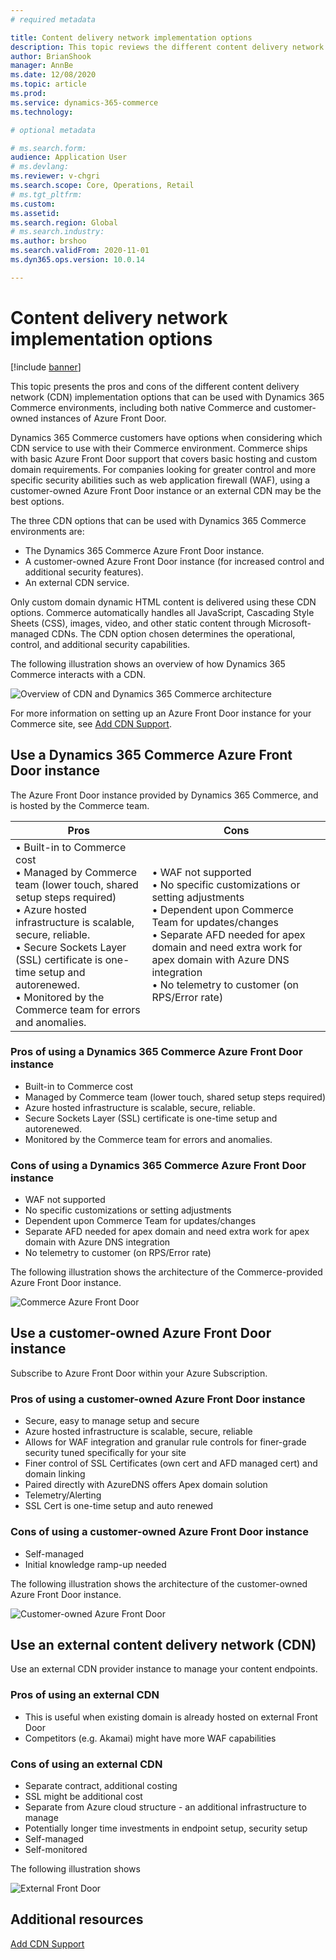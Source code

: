 ```yaml
---
# required metadata

title: Content delivery network implementation options
description: This topic reviews the different content delivery network (CDN) implementations options that can be used with Dynamics 365 Commerce.
author: BrianShook
manager: AnnBe
ms.date: 12/08/2020
ms.topic: article
ms.prod: 
ms.service: dynamics-365-commerce
ms.technology: 

# optional metadata

# ms.search.form: 
audience: Application User
# ms.devlang: 
ms.reviewer: v-chgri
ms.search.scope: Core, Operations, Retail
# ms.tgt_pltfrm: 
ms.custom: 
ms.assetid:
ms.search.region: Global
# ms.search.industry:
ms.author: brshoo
ms.search.validFrom: 2020-11-01
ms.dyn365.ops.version: 10.0.14

---
```


# Content delivery network implementation options

[!include [banner](includes/banner.md)]

This topic presents the pros and cons of the different content delivery network (CDN) implementation options that can be used with Dynamics 365 Commerce environments, including both native Commerce and customer-owned instances of Azure Front Door.

Dynamics 365 Commerce customers have options when considering which CDN service to use with their Commerce environment. Commerce ships with basic Azure Front Door support that covers basic hosting and custom domain requirements. For companies looking for greater control and more specific security abilities such as web application firewall (WAF), using a customer-owned Azure Front Door instance or an external CDN may be the best options. 

The three CDN options that can be used with Dynamics 365 Commerce environments are:

- The Dynamics 365 Commerce Azure Front Door instance.
- A customer-owned Azure Front Door instance (for increased control and additional security features).
- An external CDN service.

Only custom domain dynamic HTML content is delivered using these CDN options. Commerce automatically handles all JavaScript, Cascading Style Sheets (CSS), images, video, and other static content through Microsoft-managed CDNs. The CDN option chosen determines the operational, control, and additional security capabilities.

The following illustration shows an overview of how Dynamics 365 Commerce interacts with a CDN. 

![Overview of CDN and Dynamics 365 Commerce architecture](media/Commerce_CDN-Options_Overview.png)

For more information on setting up an Azure Front Door instance for your Commerce site, see [Add CDN Support](add-cdn-support.md).

## Use a Dynamics 365 Commerce Azure Front Door instance

The Azure Front Door instance provided by Dynamics 365 Commerce, and is hosted by the Commerce team.


| Pros | Cons |
| ---- | ---- |
| &#8226; Built-in to Commerce cost<br>&#8226; Managed by Commerce team (lower touch, shared setup steps required)<br>&#8226; Azure hosted infrastructure is scalable, secure, reliable.<br>&#8226; Secure Sockets Layer (SSL) certificate is one-time setup and autorenewed.<br>&#8226; Monitored by the Commerce team for errors and anomalies. | &#8226; WAF not supported<br>&#8226; No specific customizations or setting adjustments<br>&#8226; Dependent upon Commerce Team for updates/changes<br>&#8226; Separate AFD needed for apex domain and need extra work for apex domain with Azure DNS integration<br>&#8226; No telemetry to customer (on RPS/Error rate) |


### Pros of using a Dynamics 365 Commerce Azure Front Door instance

- Built-in to Commerce cost
- Managed by Commerce team (lower touch, shared setup steps required)
- Azure hosted infrastructure is scalable, secure, reliable.
- Secure Sockets Layer (SSL) certificate is one-time setup and autorenewed.
- Monitored by the Commerce team for errors and anomalies.

### Cons of using a Dynamics 365 Commerce Azure Front Door instance

- WAF not supported
- No specific customizations or setting adjustments
- Dependent upon Commerce Team for updates/changes
- Separate AFD needed for apex domain and need extra work for apex domain with Azure DNS integration
- No telemetry to customer (on RPS/Error rate)

<!--
<table>
 <tbody>
   <tr>
     <th>Description</th>
     <th>Pros</th>
     <th>Cons</th>
   </tr>
   <tr>
      <td>The Dynamics 365 Commerce provided Frontdoor. This is Azure Front Door hosted by Commerce Team.</td>
      <td>
       <ul>
        <li>Built-in to Commerce Cost</li>
        <li>Managed by Commerce Team (lower touch, shared setup steps required)</li>
        <li>Azure hosted infrastructure is scalable, secure, reliable</li>
        <li>SSL Cert is one-time setup and auto-renewed</li>
        <li>Monitored by Commerce Team for errors and anomalies</li>
       </ul>
      </td>
      <td>
        <ul>
         <li>WAF not supported</li>
         <li>No specific customizations or setting adjustments</li>
         <li>Dependent upon Commerce Team for updates/changes</li>
         <li>Separate AFD needed for apex domain and need extra work for apex domain with Azure DNS integration</li>
        <li>No telemetry to customer (on RPS/Error rate)</li>
       </ul>
     </td>
   </tr>
 </tbody>
</table>
-->
The following illustration shows the architecture of the Commerce-provided Azure Front Door instance.

![Commerce Azure Front Door](media/Commerce_CDN-Option_CommerceFrontDoor.png) 

## Use a customer-owned Azure Front Door instance

Subscribe to Azure Front Door within your Azure Subscription.

### Pros of using a customer-owned Azure Front Door instance

- Secure, easy to manage setup and secure
- Azure hosted infrastructure is scalable, secure, reliable
- Allows for WAF integration and granular rule controls for finer-grade security tuned specifically for your site
- Finer control of SSL Certificates (own cert and AFD managed cert) and domain linking
- Paired directly with AzureDNS offers Apex domain solution
- Telemetry/Alerting
- SSL Cert is one-time setup and auto renewed

### Cons of using a customer-owned Azure Front Door instance

- Self-managed
- Initial knowledge ramp-up needed

<!--
<table>
<tbody>
<tr>
<th>Description</th>
<th>Pros</th>
<th>Cons</th>
</tr>
<tr>
<td>Subscribe to Azure Front Door within your Azure Subscription.</td>
<td>
<ul>
<li>Secure, easy to manage setup and secure</li>
<li>Azure hosted infrastructure is scalable, secure, reliable</li>
<li>Allows for WAF integration and granular rule controls for finer-grade security tuned specifically for your site</li>
<li>Finer control of SSL Certificates (own cert and AFD managed cert) and domain linking</li>
<li>Paired directly with AzureDNS offers Apex domain solution</li>
<li>Telemetry/Alerting</li>
<li>SSL Cert is one-time setup and auto renewed</li>
</ul>
</td>
<td>
<ul>
<li>Self-managed</li>
<li>Initial knowledge ramp-up needed</li>
</ul>
</td>
</tr>
</tbody>
</table>
-->

The following illustration shows the architecture of the customer-owned Azure Front Door instance.

![Customer-owned Azure Front Door](media/Commerce_CDN-Option_CustomerOwnedAzureFrontDoor.png) 

## Use an external content delivery network (CDN)

Use an external CDN provider instance to manage your content endpoints.

### Pros of using an external CDN

- This is useful when existing domain is already hosted on external Front Door
- Competitors (e.g. Akamai) might have more WAF capabilities

### Cons of using an external CDN

- Separate contract, additional costing
- SSL might be additional cost
- Separate from Azure cloud structure - an additional infrastructure to manage
- Potentially longer time investments in endpoint setup, security setup
- Self-managed
- Self-monitored

<!--
<table>
<tbody>
<tr>
<th>Description</th>
<th>Pros</th>
<th>Cons</th>
</tr>
<tr>
<td>Use an external CDN provider instance to manage your content endpoints.
(Akamai, cloudfare etc)</td>
<td>
<ul>
<li>This is useful when existing domain is already hosted on external Front Door</li>
<li>Competitors (e.g. Akamai) might have more WAF capabilities</li>
</ul>
</td>
<td>
<ul>
<li>Separate contract, additional costing</li>
<li>SSL might be additional cost</li>
<li>Separate from Azure cloud structure - an additional infrastructure to manage</li>
<li>Potentially longer time investments in endpoint setup, security setup</li>
<li>Self-managed</li>
<li>Self-monitored</li>
</ul>
</td>
</tbody>
</table>

-->

The following illustration shows 

![External Front Door](media/Commerce_CDN-Option_ExternalFrontDoor.png) 

## Additional resources

[Add CDN Support](add-cdn-support.md)
